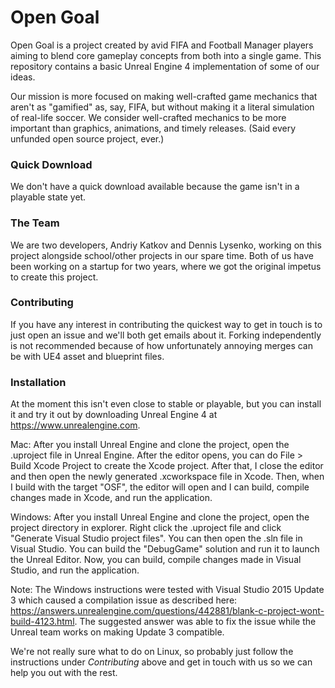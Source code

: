 # Open Goal

Open Goal is a project created by avid FIFA and Football Manager players aiming to blend core gameplay concepts from both into a single game. This repository contains a basic Unreal Engine 4 implementation of some of our ideas.

Our mission is more focused on making well-crafted game mechanics that aren't as "gamified" as, say, FIFA, but without making it a literal simulation of real-life soccer. We consider well-crafted mechanics to be more important than graphics, animations, and timely releases. (Said every unfunded open source project, ever.)

### Quick Download
We don't have a quick download available because the game isn't in a playable state yet.

### The Team
We are two developers, Andriy Katkov and Dennis Lysenko, working on this project alongside school/other projects in our spare time. Both of us have been working on a startup for two years, where we got the original impetus to create this project.

### Contributing
If you have any interest in contributing the quickest way to get in touch is to just open an issue and we'll both get emails about it. Forking independently is not recommended because of how unfortunately annoying merges can be with UE4 asset and blueprint files.

### Installation
At the moment this isn't even close to stable or playable, but you can install it and try it out by downloading Unreal Engine 4 at https://www.unrealengine.com. 

Mac:
After you install Unreal Engine and clone the project, open the .uproject file in Unreal Engine. After the editor opens, you can do File > Build Xcode Project to create the Xcode project. After that, I close the editor and then open the newly generated .xcworkspace file in Xcode. Then, when I build with the target "OSF", the editor will open and I can build, compile changes made in Xcode, and run the application. 

Windows:
After you install Unreal Engine and clone the project, open the project directory in explorer. Right click the .uproject file and click "Generate Visual Studio project files". You can then open the .sln file in Visual Studio. You can build the "DebugGame" solution and run it to launch the Unreal Editor. Now, you can build, compile changes made in Visual Studio, and run the application.

Note: The Windows instructions were tested with Visual Studio 2015 Update 3 which caused a compilation issue as described here: https://answers.unrealengine.com/questions/442881/blank-c-project-wont-build-4123.html. The suggested answer was able to fix the issue while the Unreal team works on making Update 3 compatible.

We're not really sure what to do on Linux, so probably just follow the instructions under *Contributing* above and get in touch with us so we can help you out with the rest.
